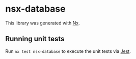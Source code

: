 # nsx-database

This library was generated with [Nx](https://nx.dev).

## Running unit tests

Run `nx test nsx-database` to execute the unit tests via [Jest](https://jestjs.io).

